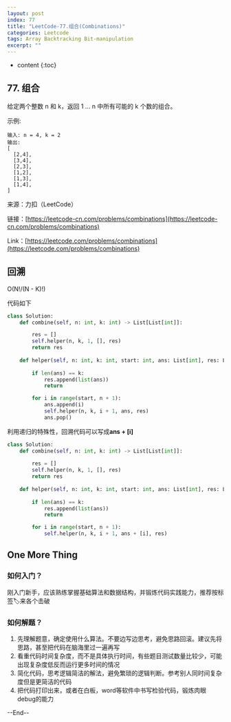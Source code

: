 ```yaml
---
layout: post
index: 77
title: "LeetCode-77.组合(Combinations)"
categories: Leetcode
tags: Array Backtracking Bit-manipulation
excerpt: ""
---
```


* content
{:toc}

## 77. 组合

给定两个整数 n 和 k，返回 1 ... n 中所有可能的 k 个数的组合。

示例:

```
输入: n = 4, k = 2
输出:
[
  [2,4],
  [3,4],
  [2,3],
  [1,2],
  [1,3],
  [1,4],
]
```

来源：力扣（LeetCode）

链接：[https://leetcode-cn.com/problems/combinations](https://leetcode-cn.com/problems/combinations)

Link：[https://leetcode.com/problems/combinations](https://leetcode.com/problems/combinations)

## 回溯

O(N!/(N - K)!)

代码如下

```python
class Solution:
    def combine(self, n: int, k: int) -> List[List[int]]:

        res = []
        self.helper(n, k, 1, [], res)
        return res
        
    def helper(self, n: int, k: int, start: int, ans: List[int], res: List[List[int]]):
    
        if len(ans) == k:
            res.append(list(ans))
            return

        for i in range(start, n + 1):
            ans.append(i)
            self.helper(n, k, i + 1, ans, res)
            ans.pop()
```

利用递归的特殊性，回溯代码可以写成**ans + [i]**

```python
class Solution:
    def combine(self, n: int, k: int) -> List[List[int]]:
    
        res = []
        self.helper(n, k, 1, [], res)
        return res
        
    def helper(self, n: int, k: int, start: int, ans: List[int], res: List[List[int]]):
    
        if len(ans) == k:
            res.append(list(ans))
            return

        for i in range(start, n + 1):
            self.helper(n, k, i + 1, ans + [i], res)
```

## One More Thing

### 如何入门？

刚入门新手，应该熟练掌握基础算法和数据结构，并锻炼代码实践能力，推荐按标签🏷️来各个击破

### 如何解题？

1. 先理解题意，确定使用什么算法。不要边写边思考，避免思路回滚。建议先将思路，甚至把代码在脑海里过一遍再写
2. 看重代码时间复杂度，而不是具体执行时间，有些题目测试数量比较少，可能出现复杂度低反而运行更多时间的情况
3. 简化代码，思考逻辑简洁的解法，避免繁琐的逻辑判断。参考别人同时间复杂度但是更简洁的代码
4. 把代码打印出来，或者在白板，word等软件中书写检验代码，锻炼肉眼debug的能力

--End--
